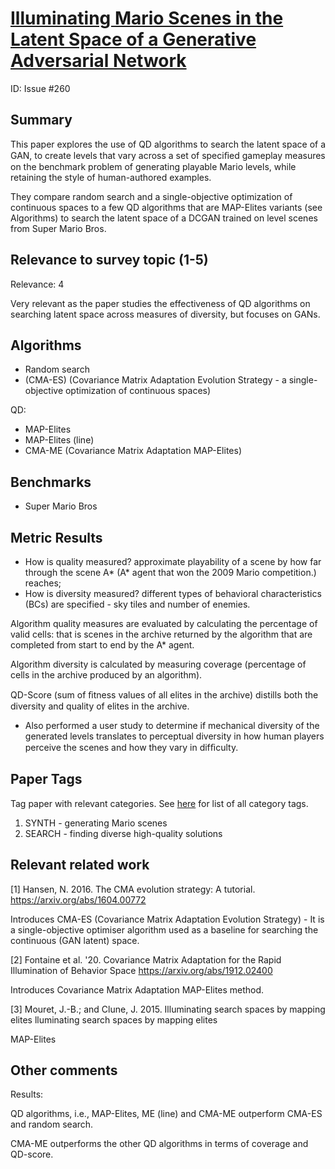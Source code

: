 # [Illuminating Mario Scenes in the Latent Space of a Generative Adversarial Network](https://arxiv.org/abs/2007.05674)

ID: Issue #260

## Summary

This paper explores the use of QD algorithms to search the latent space of a GAN, to create levels that vary across a set
of speciﬁed gameplay measures on the benchmark problem of generating playable Mario levels, 
while retaining the style of human-authored examples. 

They compare random search and a single-objective optimization of continuous spaces to a few QD algorithms that are MAP-Elites variants (see Algorithms) to
search the latent space of a DCGAN trained on level scenes from Super Mario Bros. 

## Relevance to survey topic (1-5)

Relevance: 4 

Very relevant as the paper studies the effectiveness of QD algorithms on searching latent space across measures of diversity, but focuses on GANs. 

## Algorithms

- Random search
- (CMA-ES) (Covariance Matrix Adaptation Evolution Strategy - a single-objective optimization of continuous spaces)

QD:

- MAP-Elites
- MAP-Elites (line)
- CMA-ME (Covariance Matrix Adaptation MAP-Elites)

## Benchmarks

- Super Mario Bros 

## Metric Results

- How is quality measured? approximate playability of a scene by how far through the scene A* (A* agent that won the 2009 Mario competition.) reaches;
- How is diversity measured? different types of behavioral characteristics (BCs) are specified - sky tiles and number of enemies. 

Algorithm quality measures are evaluated by calculating the percentage of valid cells: that is scenes in the archive returned by the algorithm that are completed
from start to end by the A* agent. 

Algorithm diversity is calculated by measuring coverage (percentage of cells in the archive produced by an algorithm). 

QD-Score (sum of ﬁtness values of all elites in the archive) distills both the diversity and quality of elites in the archive. 

- Also performed a user study to determine if mechanical diversity of the generated levels translates to perceptual diversity
  in how human players perceive the scenes and how they vary in difﬁculty.

## Paper Tags

Tag paper with relevant categories. See [here](https://github.com/Dahoas/QDSyntheticData/blob/main/papers/categories.json) for list of all category tags.

1. SYNTH - generating Mario scenes
2. SEARCH - finding diverse high-quality solutions

## Relevant related work

[1] Hansen, N. 2016. The CMA evolution strategy: A tutorial. https://arxiv.org/abs/1604.00772 

Introduces CMA-ES (Covariance Matrix Adaptation Evolution Strategy) - It is a single-objective optimiser algorithm used as a baseline 
for searching the continuous (GAN latent) space. 

[2] Fontaine et al. '20. Covariance Matrix Adaptation for the Rapid Illumination of Behavior Space https://arxiv.org/abs/1912.02400 

Introduces Covariance Matrix Adaptation MAP-Elites method. 

[3] Mouret, J.-B.; and Clune, J. 2015. Illuminating search spaces by mapping elites lluminating search spaces by mapping elites

MAP-Elites

## Other comments

Results: 

QD algorithms, i.e., MAP-Elites, ME (line) and CMA-ME outperform CMA-ES and random search. 

CMA-ME outperforms the other QD algorithms in terms of coverage and QD-score. 
